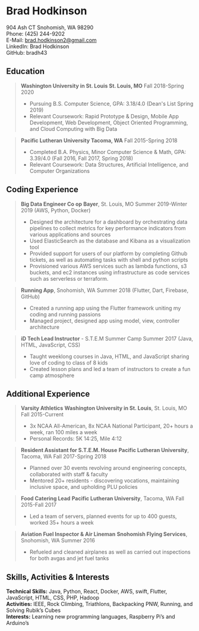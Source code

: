 # Brad Hodkinson
904 Ash CT Snohomish, WA 98290
<br>
Phone: (425) 244-9202
<br>
E-Mail: brad.hodkinson2@gmail.com
<br>
LinkedIn: Brad Hodkinson
<br>
GitHub: bradh43

## Education
> **Washington University in St. Louis St. Louis, MO** Fall 2018-Spring 2020
> * Pursuing B.S. Computer Science, GPA:​ 3.18/4.0 (Dean's List Spring 2019)
> * Relevant Coursework:​ Rapid Prototype & Design, Mobile App Development, Web Development, Object Oriented Programming, and Cloud Computing with Big Data

> **Pacific Lutheran University Tacoma, WA** Fall 2015-Spring 2018
> * Completed B.A. Physics, Minor Computer Science & Math, GPA:​ 3.39/4.0 (Fall 2016, Fall 2017, Spring 2018)
> * Relevant Coursework:​ Data Structures, Artificial Intelligence, and Computer Organizations

## Coding Experience
> **Big Data Engineer Co op**
> **Bayer**, St. Louis, MO        Summer 2019-Winter 2019 (AWS, Python, Docker)
> * Designed the architecture for a dashboard by orchestrating data pipelines to collect metrics for key performance indicators from various applications and sources
> * Used ElasticSearch as the database and Kibana as a visualization tool
> * Provided support for users of our platform by completing Github tickets, as well as automating tasks with shell and python scripts
> * Provisioned various AWS services such as lambda functions, s3 buckets, and ec2 instances using infrastructure as code services such as serverless or terraform.

> **Running App**, Snohomish, WA Summer 2018 (Flutter, Dart, Firebase, GitHub)
> * Created a running app using the Flutter framework uniting my coding and running passions
> * Managed project, designed app using model, view, controller architecture

> **iD Tech Lead Instructor** - S.T.E.M Summer Camp Summer 2017 (Java, HTML, JavaScript, CSS) ​
> * Taught weeklong courses in Java, HTML, and JavaScript sharing love of coding to class of 8 kids
> * Created lesson plans and led a team of instructors to create a fun camp atmosphere

## Additional Experience
> **Varsity Athletics**
> **Washington University in St. Louis**, St. Louis, MO        Fall 2015-Current
> * 3x NCAA All-American, 8x NCAA National Participant, 20+ hours a week, ran 100 miles a week
> * Personal Records: 5K 14:25, Mile 4:12

> **Resident Assistant for S.T.E.M. House**
> **Pacific Lutheran University**, Tacoma, WA        Fall 2017-Spring 2018
> * Planned over 30 events revolving around engineering concepts, collaborated with staff & faculty
> * Mentored 20+ residents - discovering vocations, maintaining inclusive space, and upholding PLU
policies

> **Food Catering Lead**
> **Pacific Lutheran University**, Tacoma, WA        Fall 2015-Fall 2017
> * Led a team of servers, planned events for up to 400 guests, worked 35+ hours a week

> **Aviation Fuel Inspector & Air Lineman**
> **Snohomish Flying Services**, Snohomish, WA  ​Summer 2016
> * Refueled and cleaned airplanes as well as carried out inspections for both avgas and jet fuel tanks

## Skills, Activities & Interests
**Technical Skills:​** Java, Python, React, Docker, AWS, swift, Flutter, JavaScript, HTML, CSS, PHP, Hadoop
<br>
**Activities:** IEEE, Rock Climbing, Triathlons, Backpacking PNW, Running, and Solving Rubik’s Cubes
<br>
**Interests:** Learning new programming languages, Raspberry Pi’s and Arduino’s
<br>
